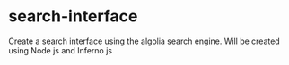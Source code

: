 # search-interface
Create a search interface using the algolia search engine. Will be created using Node js and Inferno js
